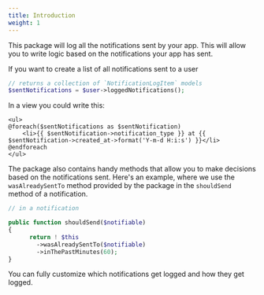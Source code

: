 ```yaml
---
title: Introduction
weight: 1
---
```


This package will log all the notifications sent by your app. This will allow you to write logic based on the notifications your app has sent.

If you want to create a list of all notifications sent to a user

```php
// returns a collection of `NotificationLogItem` models
$sentNotifications = $user->loggedNotifications();
```

In a view you could write this:

```blade
<ul>
@foreach($sentNotifications as $sentNotification)
    <li>{{ $sentNotification->notification_type }} at {{ $sentNotification->created_at->format('Y-m-d H:i:s') }}</li>
@endforeach
</ul>
```

The package also contains handy methods that allow you to make decisions based on the notifications sent. Here's an example, where we use the `wasAlreadySentTo` method provided by the package in the `shouldSend` method of a notification.

```php
// in a notification

public function shouldSend($notifiable)
{
      return ! $this
        ->wasAlreadySentTo($notifiable)
        ->inThePastMinutes(60);
}
```

You can fully customize which notifications get logged and how they get logged.

